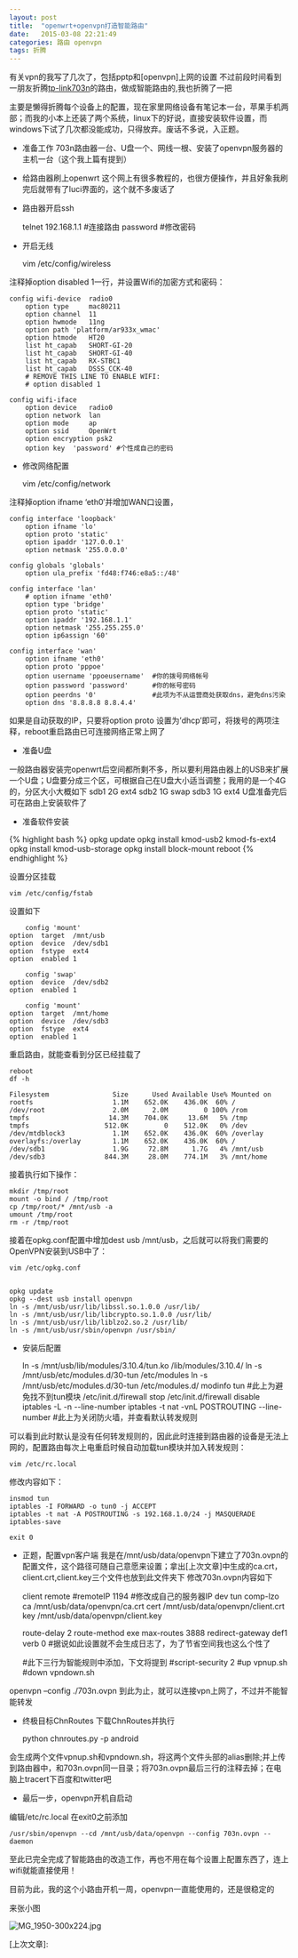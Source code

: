 ```yaml
---
layout: post
title:  "openwrt+openvpn打造智能路由"
date:   2015-03-08 22:21:49
categories: 路由 openvpn
tags: 折腾
---
```



有关vpn的我写了几次了，包括pptp和[openvpn]上网的设置
不过前段时间看到一朋友折腾[tp-link703n]的路由，做成智能路由的,我也折腾了一把

主要是懒得折腾每个设备上的配置，现在家里网络设备有笔记本一台，苹果手机两部；而我的小本上还装了两个系统，linux下的好说，直接安装软件设置，而windows下试了几次都没能成功，只得放弃。废话不多说，入正题。

* 准备工作
703n路由器一台、U盘一个、网线一根、安装了openvpn服务器的主机一台（这个我上篇有提到）
* 给路由器刷上openwrt
这个网上有很多教程的，也很方便操作，并且好象我刷完后就带有了luci界面的，这个就不多废话了
* 路由器开启ssh

    telnet 192.168.1.1 #连接路由
    password           #修改密码

* 开启无线

    vim /etc/config/wireless
    
注释掉option disabled 1一行，并设置Wifi的加密方式和密码：


    config wifi-device  radio0
        option type     mac80211
        option channel  11
        option hwmode   11ng
        option path 'platform/ar933x_wmac'
        option htmode   HT20
        list ht_capab   SHORT-GI-20
        list ht_capab   SHORT-GI-40
        list ht_capab   RX-STBC1
        list ht_capab   DSSS_CCK-40
        # REMOVE THIS LINE TO ENABLE WIFI:
        # option disabled 1
     
    config wifi-iface
        option device   radio0
        option network  lan
        option mode     ap
        option ssid     OpenWrt
        option encryption psk2
        option key  'password' #个性成自己的密码
    
* 修改网络配置


    vim /etc/config/network
    
    
注释掉option ifname ‘eth0′并增加WAN口设置，


    config interface 'loopback'
        option ifname 'lo'
        option proto 'static'
        option ipaddr '127.0.0.1'
        option netmask '255.0.0.0'
     
    config globals 'globals'
        option ula_prefix 'fd48:f746:e8a5::/48'
     
    config interface 'lan'
        # option ifname 'eth0'
        option type 'bridge'
        option proto 'static'
        option ipaddr '192.168.1.1'
        option netmask '255.255.255.0'
        option ip6assign '60'
     
    config interface 'wan'
        option ifname 'eth0'
        option proto 'pppoe'
        option username 'ppoeusername'  #你的拨号网络帐号
        option password 'password'      #你的帐号密码
        option peerdns '0'              #此项为不从运营商处获取dns，避免dns污染
        option dns '8.8.8.8 8.8.4.4'

如果是自动获取的IP，只要将option proto 设置为’dhcp’即可，将拨号的两项注释，reboot重启路由已可连接网络正常上网了

* 准备U盘

一般路由器安装完openwrt后空间都所剩不多，所以要利用路由器上的USB来扩展一个U盘；U盘要分成三个区，可根据自己在U盘大小适当调整；我用的是一个4G的，分区大小大概如下
sdb1 2G ext4
sdb2 1G swap
sdb3 1G ext4
U盘准备完后可在路由上安装软件了

* 准备软件安装

{% highlight bash %}
opkg update
opkg install kmod-usb2 kmod-fs-ext4
opkg install kmod-usb-storage
opkg install block-mount
reboot
 {% endhighlight %}

 
 设置分区挂载
 
    vim /etc/config/fstab
设置如下

        config 'mount'
    option  target  /mnt/usb
    option  device  /dev/sdb1
    option  fstype  ext4
    option  enabled 1
 
        config 'swap'
    option  device  /dev/sdb2
    option  enabled 1
 
        config 'mount'
    option  target  /mnt/home
    option  device  /dev/sdb3
    option  fstype  ext4
    option  enabled 1
    
重启路由，就能查看到分区已经挂载了


    reboot
    df -h

    Filesystem                Size      Used Available Use% Mounted on
    rootfs                    1.1M    652.0K    436.0K  60% /
    /dev/root                 2.0M      2.0M         0 100% /rom
    tmpfs                    14.3M    704.0K     13.6M   5% /tmp
    tmpfs                   512.0K         0    512.0K   0% /dev
    /dev/mtdblock3            1.1M    652.0K    436.0K  60% /overlay
    overlayfs:/overlay        1.1M    652.0K    436.0K  60% /
    /dev/sdb1                 1.9G     72.8M      1.7G   4% /mnt/usb
    /dev/sdb3               844.3M     28.0M    774.1M   3% /mnt/home
接着执行如下操作：


    mkdir /tmp/root
    mount -o bind / /tmp/root
    cp /tmp/root/* /mnt/usb -a
    umount /tmp/root
    rm -r /tmp/root  


接着在opkg.conf配置中增加dest usb /mnt/usb，之后就可以将我们需要的OpenVPN安装到USB中了：

    vim /etc/opkg.conf


    opkg update
    opkg --dest usb install openvpn
    ln -s /mnt/usb/usr/lib/libssl.so.1.0.0 /usr/lib/
    ln -s /mnt/usb/usr/lib/libcrypto.so.1.0.0 /usr/lib/
    ln -s /mnt/usb/usr/lib/liblzo2.so.2 /usr/lib/
    ln -s /mnt/usb/usr/sbin/openvpn /usr/sbin/

* 安装后配置

    ln -s /mnt/usb/lib/modules/3.10.4/tun.ko /lib/modules/3.10.4/
    ln -s /mnt/usb/etc/modules.d/30-tun /etc/modules
    ln -s /mnt/usb/etc/modules.d/30-tun /etc/modules.d/
    modinfo tun
    #此上为避免找不到tun模块
    /etc/init.d/firewall stop
    /etc/init.d/firewall disable
    iptables -L -n --line-number
    iptables -t nat -vnL POSTROUTING --line-number
    #此上为关闭防火墙，并查看默认转发规则            

可以看到此时默认是没有任何转发规则的，因此此时连接到路由器的设备是无法上网的，配置路由每次上电重启时候自动加载tun模块并加入转发规则：

    vim /etc/rc.local
修改内容如下：

    insmod tun
    iptables -I FORWARD -o tun0 -j ACCEPT
    iptables -t nat -A POSTROUTING -s 192.168.1.0/24 -j MASQUERADE
    iptables-save
     
    exit 0        
* 正题，配置vpn客户端
我是在/mnt/usb/data/openvpn下建立了703n.ovpn的配置文件，这个路径可随自己意愿来设置；拿出[上次文章]中生成的ca.crt，client.crt,client.key三个文件也放到此文件夹下
修改703n.ovpn内容如下

    
    client
    remote #remoteIP 1194 #修改成自己的服务器IP
    dev tun
    comp-lzo
    ca /mnt/usb/data/openvpn/ca.crt
    cert /mnt/usb/data/openvpn/client.crt
    key /mnt/usb/data/openvpn/client.key
     
    route-delay 2
    route-method exe
    max-routes 3888
    redirect-gateway def1
    verb 0      #据说如此设置就不会生成日志了，为了节省空间我也这么个性了
     
    #此下三行为智能规则中添加，下文将提到
    #script-security 2
    #up vpnup.sh  
    #down vpndown.sh


openvpn –config ./703n.ovpn
到此为止，就可以连接vpn上网了，不过并不能智能转发

* 终极目标ChnRoutes
下载ChnRoutes并执行

    python chnroutes.py -p android

会生成两个文件vpnup.sh和vpndown.sh，将这两个文件头部的alias删除;并上传到路由器中，和703n.ovpn同一目录；将703n.ovpn最后三行的注释去掉；在电脑上tracert下百度和twitter吧
* 最后一步，openvpn开机自启动

编辑/etc/rc.local
在exit0之前添加

    /usr/sbin/openvpn --cd /mnt/usb/data/openvpn --config 703n.ovpn --daemon
        
至此已完全完成了智能路由的改造工作，再也不用在每个设置上配置东西了，连上wifi就能直接使用！

目前为此，我的这个小路由开机一周，openvpn一直能使用的，还是很稳定的

来张小图

![MG_1950-300x224.jpg](http://7xjbml.com1.z0.glb.clouddn.com/MG_1950-300x224.jpg)

        
        
        
        
[tp-link703n]: http://www.benben.cc/blog/?p=395
[上次文章]: 
